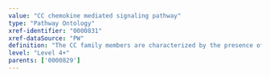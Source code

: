 ```yaml
---
value: "CC chemokine mediated signaling pathway"
type: "Pathway Ontology"
xref-identifier: "0000831"
xref-dataSource: "PW"
definition: "The CC family members are characterized by the presence of two adjacent cysteine residues. The CC and the CXC family are the two most prominent families. Chemokines signal via G-protein coupled receptors to engage distinct G protein signaling and downstream cascades."
level: "Level 4+"
parents: ['0000829']
---
```

